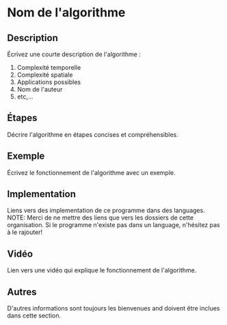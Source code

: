# Nom de l'algorithme

## Description

Écrivez une courte description de l'algorithme :

1. Complexité temporelle
2. Complexité spatiale
3. Applications possibles
4. Nom de l'auteur
5. etc,...

## Étapes

Décrire l'algorithme en étapes concises et compréhensibles.

## Exemple

Écrivez le fonctionnement de l'algorithme avec un exemple.

## Implementation

Liens vers des implementation de ce programme dans des languages.
NOTE: Merci de ne mettre des liens que vers les dossiers de cette organisation.
Si le programme n'existe pas dans un language, n'hésitez pas à le rajouter!

## Vidéo

Lien vers une vidéo qui explique le fonctionnement de l'algorithme.

## Autres

D'autres informations sont toujours les bienvenues and doivent être inclues dans cette section.
